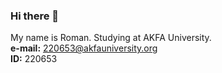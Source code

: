 ### Hi there 👋
My name is Roman. Studying at AKFA University.  
**e-mail:** 220653@akfauniversity.org  
**ID:** 220653  
